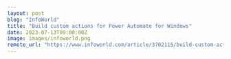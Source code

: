 ```yaml
---
layout: post
blog: "InfoWorld"
title: "Build custom actions for Power Automate for Windows"
date: 2023-07-13T09:00:00Z
image: images/infoworld.png
remote_url: "https://www.infoworld.com/article/3702115/build-custom-actions-for-power-automate-for-windows.html#tk.rss_applicationdevelopment"
---
```

